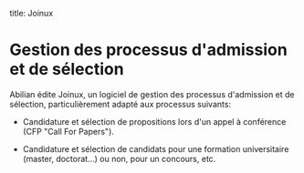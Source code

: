 title: Joinux

# Gestion des processus d'admission et de sélection

Abilian édite Joinux, un logiciel de gestion des processus d'admission
et de sélection, particulièrement adapté aux processus suivants:

- Candidature et sélection de propositions lors d'un appel à conférence (CFP "Call For Papers").

- Candidature et sélection de candidats pour une formation universitaire (master, doctorat...) ou non, pour un concours, etc.
